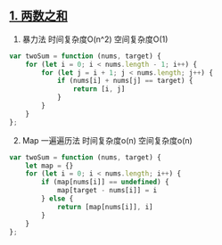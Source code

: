 ## [1. 两数之和](https://leetcode-cn.com/problems/two-sum/)

1. 暴力法 时间复杂度O(n^2) 空间复杂度O(1)
```js
var twoSum = function (nums, target) {
    for (let i = 0; i < nums.length - 1; i++) {
        for (let j = i + 1; j < nums.length; j++) {
            if (nums[i] + nums[j] == target) {
                return [i, j]
            }
        }
    }
};
```
2. Map 一遍遍历法 时间复杂度o(n) 空间复杂度o(n)
```js
var twoSum = function (nums, target) {
    let map = {}
    for (let i = 0; i < nums.length; i++) {
        if (map[nums[i]] == undefined) {
            map[target - nums[i]] = i
        } else {
            return [map[nums[i]], i]
        }
    }
};
```